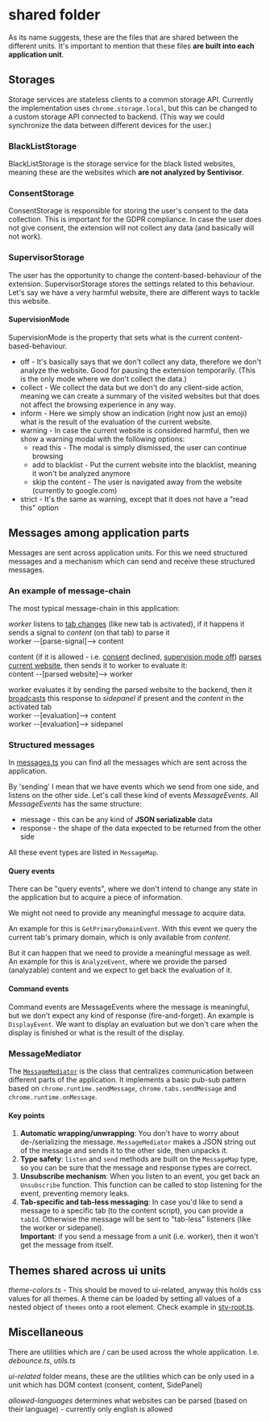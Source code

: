 # shared folder
As its name suggests, these are the files that are shared between the different units.
It's important to mention that these files **are built into each application unit**.

## Storages

Storage services are stateless clients to a common storage API.
Currently the implementation uses `chrome.storage.local`, but this can be changed to a custom storage API connected to backend.
(This way we could synchronize the data between different devices for the user.)

### BlackListStorage

BlackListStorage is the storage service for the black listed websites,
meaning these are the websites which **are not analyzed by Sentivisor**.

### ConsentStorage

ConsentStorage is responsible for storing the user's consent to the data collection.
This is important for the GDPR compliance.
In case the user does not give consent, the extension will not collect any data (and basically will not work).

### SupervisorStorage

The user has the opportunity to change the content-based-behaviour of the extension.
SupervisorStorage stores the settings related to this behaviour.
Let's say we have a very harmful website, there are different ways to tackle this website.

#### SupervisionMode

SupervisionMode is the property that sets what is the current content-based-behaviour.
- off - It's basically says that we don't collect any data, therefore we don't analyze the website. Good for pausing the extension temporarily. (This is the only mode where we don't collect the data.)
- collect - We collect the data but we don't do any client-side action, meaning we can create a summary of the visited websites but that does not affect the browsing experience in any way.
- inform - Here we simply show an indication (right now just an emoji) what is the result of the evaluation of the current website.
- warning - In case the current website is considered harmful, then we show a warning modal with the following options:
  - read this - The modal is simply dismissed, the user can continue browsing
  - add to blacklist - Put the current website into the blacklist, meaning it won't be analyzed anymore
  - skip the content - The user is navigated away from the website (currently to google.com)
- strict - It's the same as warning, except that it does not have a "read this" option

## Messages among application parts

Messages are sent across application units. For this we need structured messages and a mechanism which can send and receive these structured messages.

### An example of message-chain

The most typical message-chain in this application:

*worker* listens to [tab changes](../src/worker/worker.ts?plane1#L40) (like new tab is activated), if it happens it sends a signal to *content* (on that tab) to parse it \
worker --[parse-signal]--> content

content (if it is allowed - i.e. [consent](./consent-unit.md) declined, [supervision mode off](#supervisionmode)) [parses current website](../src/content/content.ts?plane1#L61), then sends it to worker to evaluate it: \
content --[parsed website]--> worker

worker evaluates it by sending the parsed website to the backend, then it [broadcasts](../src/worker/worker.ts?plane1#L117) this response to *sidepanel* if present and the *content* in the activated tab \
worker --[evaluation]--> content \
worker --[evaluation]--> sidepanel

### Structured messages

In [messages.ts](../src/shared/messages.ts) you can find all the messages which are sent across the application.

By 'sending' I mean that we have events which we send from one side, and listens on the other side. Let's call these kind of events *MessageEvents*.
All *MessageEvents* has the same structure:
- message - this can be any kind of **JSON serializable** data
- response - the shape of the data expected to be returned from the other side

All these event types are listed in `MessageMap`.

#### Query events

There can be "query events", where we don't intend to change any state in the application but to acquire a piece of information.

We might not need to provide any meaningful message to acquire data.

An example for this is `GetPrimaryDomainEvent`.
With this event we query the current tab's primary domain, which is only available from *content*.

But it can happen that we need to provide a meaningful message as well. An example for this is `AnalyzeEvent`, where we provide the parsed (analyzable) content and we expect to get back the evaluation of it.

#### Command events

Command events are MessageEvents where the message is meaningful, but we don't expect any kind of response (fire-and-forget).
An example is `DisplayEvent`. We want to display an evaluation but we don't care when the display is finished or what is the result of the display.

### MessageMediator

The [`MessageMediator`](../src/shared/MessageMediator.ts) is the class that centralizes communication between different parts of the application. It implements a basic pub-sub pattern based on `chrome.runtime.sendMessage`, `chrome.tabs.sendMessage` and `chrome.runtime.onMessage`.

#### Key points
1. **Automatic wrapping/unwrapping**: You don't have to worry about de-/serializing the message. `MessageMediator` makes a JSON string out of the message and sends it to the other side, then unpacks it.
1. **Type safety**: `listen` and `send` methods are built on the `MessageMap` type, so you can be sure that the message and response types are correct.
1. **Unsubscribe mechanism**: When you listen to an event, you get back an `Unsubscribe` function. This function can be called to stop listening for the event, preventing memory leaks.
1. **Tab-specific and tab-less messaging**: In case you'd like to send a message to a specific tab (to the content script), you can provide a `tabId`. Otherwise the message will be sent to "tab-less" listeners (like the worker or sidepanel). \
**Important**: if you send a message from a unit (i.e. worker), then it won't get the message from itself.

## Themes shared across ui units

*theme-colors.ts* - This should be moved to ui-related, anyway this holds css values for all themes. A theme can be loaded by setting all values of a nested object of `themes` onto a root element. Check example in [stv-root.ts](../src/SidePanel/stv-root.ts?plane1#L80).

## Miscellaneous

There are utilities which are / can be used across the whole application. I.e. *debounce.ts*, *utils.ts*

*ui-related* folder means, these are the utilities which can be only used in a unit which has DOM context (consent, content, SidePanel)

*allowed-languages* determines what websites can be parsed (based on their language) - currently only english is allowed
